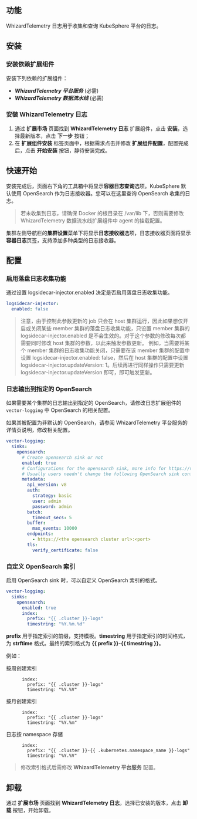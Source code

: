 ## 功能

WhizardTelemetry 日志用于收集和查询 KubeSphere 平台的日志。

## 安装

### 安装依赖扩展组件

安装下列依赖的扩展组件：

- ***WhizardTelemetry 平台服务*** (必需)
- ***WhizardTelemetry 数据流水线*** (必需)

### 安装 WhizardTelemetry 日志

1. 通过 **扩展市场** 页面找到 **WhizardTelemetry 日志** 扩展组件，点击 **安装**，选择最新版本，点击 **下一步** 按钮；
2. 在 **扩展组件安装** 标签页面中，根据需求点击并修改 **扩展组件配置**，配置完成后，点击 **开始安装** 按钮，静待安装完成。

## 快速开始

安装完成后，页面右下角的⼯具箱中将显⽰**容器⽇志查询**选项。KubeSphere 默认使用 OpenSearch 作为日志接收器。您可以在这里查询 OpenSearch 收集的日志。

> 若未收集到日志，请确保 Docker 的根目录在 /var/lib 下，否则需要修改 WhizardTelemetry 数据流水线扩展组件中 agent 的挂载配置。

集群左侧导航栏的**集群设置**菜单下将显示**日志接收器**选项，日志接收器页面将显示**容器日志**页签，支持添加多种类型的日志接收器。

## 配置

### 启用落盘日志收集功能

通过设置 logsidecar-injector.enabled 决定是否启用落盘日志收集功能。
```yaml
logsidecar-injector:
  enabled: false
```

> 注意，由于控制此参数更新的 job 只会在 host 集群运行，因此如果想仅开启或关闭某些 member 集群的落盘日志收集功能，只设置 member 集群的 logsidecar-injector.enabled 是不会生效的。对于这个参数的修改每次都需要同时修改 host 集群的参数，以此来触发参数更新。
> 例如，当需要将某个 member 集群的日志收集功能关闭，只需要在该 member 集群的配置中设置 logsidecar-injector.enabled: false，然后在 host 集群的配置中设置 logsidecar-injector.updateVersion: 1。后续再进行同样操作只需要更新 logsidecar-injector.updateVersion 即可，即可触发更新。


### 日志输出到指定的 OpenSearch

如果需要某个集群的日志输出到指定的 OpenSearch，请修改日志扩展组件的 `vector-logging` 中 OpenSearch 的相关配置。

如果其被配置为非默认的 OpenSearch，请参阅 WhizardTelemetry 平台服务的详情页说明，修改相关配置。

```yaml
vector-logging:
  sinks:
    opensearch:
      # Create opensearch sink or not
      enabled: true
      # Configurations for the opensearch sink, more info for https://vector.dev/docs/reference/configuration/sinks/elasticsearch/
      # Usually users needn't change the following OpenSearch sink config, and the default sinks in secret "kubesphere-logging-system/vector-sinks" created by the WhizardTelemetry Data Pipeline extension will be used.
      metadata:
        api_version: v8
        auth:
          strategy: basic
          user: admin
          password: admin
        batch:
          timeout_secs: 5
        buffer:
          max_events: 10000
        endpoints:
          - https://<the opensearch cluster url>:<port>
        tls:
          verify_certificate: false
```

### 自定义 OpenSearch 索引

启用 OpenSearch sink 时，可以自定义 OpenSearch 索引的格式。

```yaml
vector-logging:
  sinks:
    opensearch:
      enabled: true
      index:
        prefix: "{{ .cluster }}-logs"
        timestring: "%Y.%m.%d"
```

**prefix** 用于指定索引的前缀，支持模板。**timestring** 用于指定索引的时间格式，为 **strftime** 格式。最终的索引格式为 **{{ prefix }}-{{ timestring }}**。

例如：

按周创建索引

```
      index:
        prefix: "{{ .cluster }}-logs"
        timestring: "%Y.%V"
```

按月创建索引

```
      index:
        prefix: "{{ .cluster }}-logs"
        timestring: "%Y.%m"
```

日志按 namespace 存储

```
      index:
        prefix: "{{ .cluster }}-{{ .kubernetes.namespace_name }}-logs"
        timestring: "%Y.%V"
```

> 修改索引格式后需修改 **WhizardTelemetry 平台服务** 配置。

## 卸载

通过 **扩展市场** 页面找到 **WhizardTelemetry 日志**，选择已安装的版本，点击 **卸载** 按钮，开始卸载。

